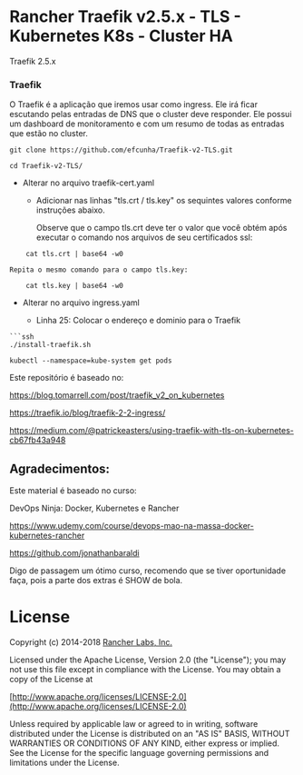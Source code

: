 
# Rancher Traefik v2.5.x - TLS -  Kubernetes K8s - Cluster HA

Traefik 2.5.x

### Traefik 

O Traefik é a aplicação que iremos usar como ingress. Ele irá ficar escutando pelas entradas de DNS que o cluster deve responder. Ele possui um dashboard de  monitoramento e com um resumo de todas as entradas que estão no cluster.

```ssh
git clone https://github.com/efcunha/Traefik-v2-TLS.git
```
```
cd Traefik-v2-TLS/
```
- Alterar no arquivo traefik-cert.yaml
  - Adicionar nas linhas "tls.crt / tls.key" os sequintes valores conforme instruções abaixo.
    
    Observe que o campo tls.crt deve ter o valor que você obtém após executar o comando nos arquivos de seu certificados ssl:
```
    cat tls.crt | base64 -w0
```
    Repita o mesmo comando para o campo tls.key:
```
    cat tls.key | base64 -w0 
```
- Alterar no arquivo ingress.yaml

  - Linha 25: Colocar o endereço e dominio para o Traefik

```
```ssh
./install-traefik.sh
```	
```	
kubectl --namespace=kube-system get pods
```
Este repositório é baseado no:

https://blog.tomarrell.com/post/traefik_v2_on_kubernetes

https://traefik.io/blog/traefik-2-2-ingress/

https://medium.com/@patrickeasters/using-traefik-with-tls-on-kubernetes-cb67fb43a948

## Agradecimentos:

Este material é baseado no curso:

DevOps Ninja: Docker, Kubernetes e Rancher

https://www.udemy.com/course/devops-mao-na-massa-docker-kubernetes-rancher

https://github.com/jonathanbaraldi

Digo de passagem um ótimo curso, recomendo que se tiver oportunidade faça, pois a parte dos extras é SHOW de bola.

# License

Copyright (c) 2014-2018 [Rancher Labs, Inc.](http://rancher.com)

Licensed under the Apache License, Version 2.0 (the "License");
you may not use this file except in compliance with the License.
You may obtain a copy of the License at

[http://www.apache.org/licenses/LICENSE-2.0](http://www.apache.org/licenses/LICENSE-2.0)

Unless required by applicable law or agreed to in writing, software
distributed under the License is distributed on an "AS IS" BASIS,
WITHOUT WARRANTIES OR CONDITIONS OF ANY KIND, either express or implied.
See the License for the specific language governing permissions and
limitations under the License.
